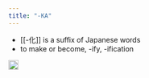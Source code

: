 ```yaml
---
title: "-KA"
---
```


- [[-化]] is a suffix of Japanese words
- to make or become, -ify, -ification

<img src='https://scrapbox.io/api/pages/nishio/en/icon' alt='en.icon' height="19.5"/>